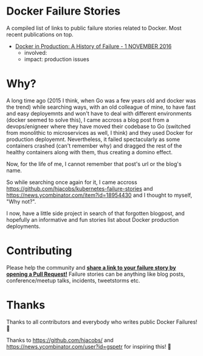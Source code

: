 # Docker Failure Stories

A compiled list of links to public failure stories related to Docker.
Most recent publications on top.

* [Docker in Production: A History of Failure - 1 NOVEMBER 2016](https://thehftguy.com/2016/11/01/docker-in-production-an-history-of-failure/)
    * involved: 
    * impact: production issues

# Why?
A long time ago (2015 I think, when Go was a few years old and docker was the trend) while searching ways, with an old colleague of mine, to have fast and easy deployemnts and won't have to deal with different environments (docker seemed to solve this), I came accross a blog post from a devops/enigneer where they have moved their codebase to Go (switched from monolithic to microservices as well, I think) and they used Docker for production deployemnt. Nevertheless, it failed spectacularly as some containers crashed (can't remember why) and dragged the rest of the healthy containers along with them, thus creating a domino effect. 

Now, for the life of me, I cannot remember that post's url or the blog's name.

So while searching once again for it, I came accross https://github.com/hjacobs/kubernetes-failure-stories and https://news.ycombinator.com/item?id=18954430 and I thought to myself, "Why not?".

I now, have a little side project in search of that forgotten blogpost, and hopefully an informative and fun stories list about Docker production deployments.

# Contributing

Please help the community and **[share a link to your failure story by opening a Pull Request!](https://github.com/georgekaf/docker-failure-stories/edit/master/README.md)**
Failure stories can be anything like blog posts, conference/meetup talks, incidents, tweetstorms etc.

# Thanks

Thanks to all contributors and everybody who writes public Docker Failures! 👏

Thanks to https://github.com/hjacobs/ and https://news.ycombinator.com/user?id=gspetr for inspiring this! 👏

